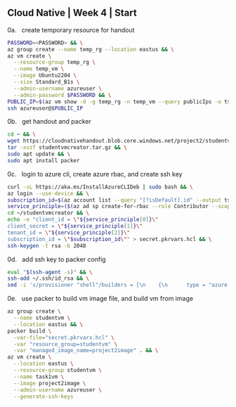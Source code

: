 ## Cloud Native | Week 4 | Start

0a.   create temporary resource for handout
``` bash
PASSWORD=<PASSWORD> && \
az group create --name temp_rg --location eastus && \
az vm create \
  --resource-group temp_rg \
  --name temp_vm \
  --image Ubuntu2204 \
  --size Standard_B1s \
  --admin-username azureuser \
  --admin-password $PASSWORD && \
PUBLIC_IP=$(az vm show -d -g temp_rg -n temp_vm --query publicIps -o tsv) && \
ssh azureuser@$PUBLIC_IP
```

0b.   get handout and packer
``` bash
cd ~ && \
wget https://cloudnativehandout.blob.core.windows.net/project2/studentvmcreator.tar.gz && \
tar -xvzf studentvmcreator.tar.gz && \
sudo apt update && \
sudo apt install packer
```

0c.   login to azure cli, create azure rbac, and create ssh key
``` bash
curl -sL https://aka.ms/InstallAzureCLIDeb | sudo bash && \
az login --use-device && \
subscription_id=$(az account list --query "[?isDefault].id" --output tsv) && \
service_principle=($(az ad sp create-for-rbac --role Contributor --scopes /subscriptions/$subscription_id --query "[appId, password, tenant]" --output tsv)) && \
cd ~/studentvmcreator && \
echo -e "client_id = \"${service_principle[0]}\"
client_secret = \"${service_principle[1]}\"
tenant_id = \"${service_principle[2]}\"
subscription_id = \"$subscription_id\"" > secret.pkrvars.hcl && \
ssh-keygen -t rsa -b 2048
```

0d.   add ssh key to packer config
``` bash
eval "$(ssh-agent -s)" && \
ssh-add ~/.ssh/id_rsa && \
sed -i 's/provisioner "shell"/builders = [\n    {\n      type = "azure-arm"\n      ssh_private_key = "~\/.ssh\/id_rsa"\n    }\n  ]\n\n  provisioner "shell"/g' azure-packer.pkr.hcl
```
0e.   use packer to build vm image file, and build vm from image
``` bash
az group create \
  --name studentvm \
  --location eastus && \
packer build \
  -var-file="secret.pkrvars.hcl" \
  -var "resource_group=studentvm" \
  -var "managed_image_name=project2image" . && \
az vm create \
  --location eastus \
  --resource-group studentvm \
  --name task1vm \
  --image project2image \
  --admin-username azureuser \
  --generate-ssh-keys
```
